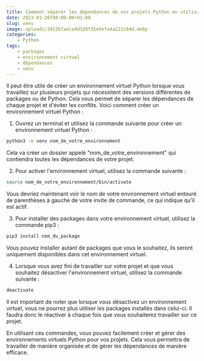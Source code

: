 ```yaml
---
title: Comment séparer les dépendances de vos projets Python en utilisant des environnements virtuels
date: 2023-01-26T08:00:00+01:00
slug: venv
image: uploads/3413b7adce4d328f35ebefa4a221c04d.webp
categories:
    - Python 
tags:
    - packages
    - environnement virtuel
    - dépendances
    - venv
---
```


Il peut être utile de créer un environnement virtuel Python lorsque vous travaillez sur plusieurs projets qui nécessitent des versions différentes de packages ou de Python. Cela vous permet de séparer les dépendances de chaque projet et d'éviter les conflits. Voici comment créer un environnement virtuel Python :

1. Ouvrez un terminal et utilisez la commande suivante pour créer un environnement virtuel Python :

```bash
python3 -m venv nom_de_votre_environnement
```

Cela va créer un dossier appelé "nom_de_votre_environnement" qui contiendra toutes les dépendances de votre projet.

2. Pour activer l'environnement virtuel, utilisez la commande suivante :

```bash
source nom_de_votre_environnement/bin/activate
```

Vous devriez maintenant voir le nom de votre environnement virtuel entouré de parenthèses à gauche de votre invite de commande, ce qui indique qu'il est actif.

3. Pour installer des packages dans votre environnement virtuel, utilisez la commande pip3 :

```bash
pip3 install nom_du_package
```

Vous pouvez installer autant de packages que vous le souhaitez, ils seront uniquement disponibles dans cet environnement virtuel.

4. Lorsque vous avez fini de travailler sur votre projet et que vous souhaitez désactiver l'environnement virtuel, utilisez la commande suivante :

```bash
deactivate
```

Il est important de noter que lorsque vous désactivez un environnement virtuel, vous ne pourrez plus utiliser les packages installés dans celui-ci. Il faudra donc le réactiver à chaque fois que vous souhaiterez travailler sur ce projet.

En utilisant ces commandes, vous pouvez facilement créer et gérer des environnements virtuels Python pour vos projets. Cela vous permettra de travailler de manière organisée et de gérer les dépendances de manière efficace.
